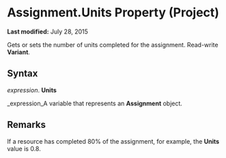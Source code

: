
# Assignment.Units Property (Project)

 **Last modified:** July 28, 2015

Gets or sets the number of units completed for the assignment. Read-write  **Variant**.

## Syntax

 _expression_. **Units**

 _expression_A variable that represents an  **Assignment** object.


## Remarks

If a resource has completed 80% of the assignment, for example, the  **Units** value is 0.8.

